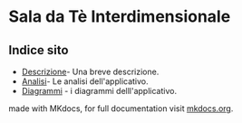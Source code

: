 # Sala da Tè Interdimensionale 

## Indice sito

* [Descrizione](https://remilunisora.github.io/SdTI/description/)- Una breve descrizione.
* [Analisi](https://remilunisora.github.io/SdTI/analisys/)- Le analisi dell'applicativo.
* [Diagrammi](https://remilunisora.github.io/SdTI/diagrams/) - i diagrammi delll'applicativo.

made with MKdocs, for full documentation visit [mkdocs.org](https://www.mkdocs.org).

<!--mkdocs gh-deploy--!>
